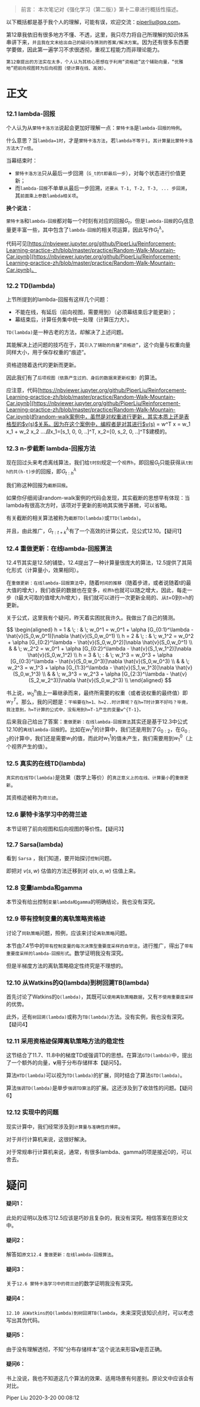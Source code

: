 > 前言： 本次笔记对《强化学习（第二版）》第十二章进行概括性描述。

以下概括都是基于我个人的理解，可能有误，欢迎交流：piperliu@qq.com。

第12章我依旧有很多地方不懂、不透，这里，我只尽力将自己所理解的知识体系串讲下来，`并且我在文末给出自己的疑问与猜测的答案/解决方案`。因为还有很多东西要学要做，因此第一遍学习不求很透彻，重视工程能力而非理论能力。

`第12章提出的方法实在太多，个人认为其核心思想在于利用“资格迹”这个辅助向量，“优雅地”把前向视图转为后向视图（使计算在线、高效）。`

# 正文

### 12.1 lambda-回报

个人认为从`蒙特卡洛方法`说起会更加好理解一点：`蒙特卡洛`是`lambda-回报的特例`。

什么意思？当`lambda=1时`，才是`蒙特卡洛方法`，若`lambda不等于1`，`其计算量比蒙特卡洛方法大了n倍`。

当幕结束时：
- `蒙特卡洛方法`只从最后一步回溯（`G_t的t即最后一步`），对每个状态进行价值更新；
- 而`lambda-回报`不单单从最后一步回溯，`还要从 T-1, T-2, T-3, ... 步回溯`，其`前面乘上参数lambda相关项`。

**换个说法：**

`蒙特卡洛`和`lambda-回报`都对每一个时刻有对应的回报$G_t$，但是`lambda-回报`的$G_t$信息量更丰富一些，其中包含了`lambda-回报`的相关项运算，因此写作$G_t^\lambda$。

代码可见[https://nbviewer.jupyter.org/github/PiperLiu/Reinforcement-Learning-practice-zh/blob/master/practice/Random-Walk-Mountain-Car.ipynb](https://nbviewer.jupyter.org/github/PiperLiu/Reinforcement-Learning-practice-zh/blob/master/practice/Random-Walk-Mountain-Car.ipynb)。

### 12.2 TD(lambda)

上节所提到的lambda-回报有这样几个问题：
- 不能在线，有延后（前向视图，需要用到）（必须幕结束后才能更新）；
- 幕结束后，计算任务集中统一处理（计算压力大）。

`TD(lambda)`是一种古老的方法，却解决了上述问题。

其能解决上述问题的技巧在于，其`引入了辅助的向量“资格迹”`，这个向量与权重向量同样大小，用于保存权重的“痕迹”。

资格迹随着迭代的更新而更新。

因此我们有了`后项视图（依靠产生过的、身后的数据来更新权重）`的算法。

应注意，代码[https://nbviewer.jupyter.org/github/PiperLiu/Reinforcement-Learning-practice-zh/blob/master/practice/Random-Walk-Mountain-Car.ipynb](https://nbviewer.jupyter.org/github/PiperLiu/Reinforcement-Learning-practice-zh/blob/master/practice/Random-Walk-Mountain-Car.ipynb)的random-walk案例中，虽然是对权重进行更新，其实本质上还是表格型的$v(s)$关系。因为在这个案例中，编程者是对其进行$v(s) = w^T x = w_1 x_1 + w_2 x_2 ...$且$x_1=[s_1, 0, 0, ..]^T, x_2=[0, s_2, 0, ..]^T$建模的。

### 12.3 n-步截断 lambda-回报方法

现在回过头来考虑离线算法，我们给`t时刻`规定一个`视界h`，即回报$G_t$只能获得从`t到h的共(h-t)步`的回报，即$G_{t:h}^\lambda$

我们称这种回报为`截断回报`。

如果你仔细阅读random-walk案例的代码会发现，其实截断的思想早有体现：当lambda有很高次方时，该项对于更新的影响其实微乎甚微，可以省略。

有关截断的相关算法被称为`截断TD(lambda)`或`TTD(lambda)`。

并且，由此推广，$G_{t:t+k}^\lambda$有了一个高效的计算公式，见公式12.10。【疑问1】

### 12.4 重做更新：在线lambda-回报算法

12.4节其实是12.5的铺垫，12.4提出了一种计算量很庞大的算法，12.5提供了其简化形式（计算量小，效果相同）。

在`重做更新：在线lambda-回报算法`中，随着`时间的推移`（随着步进，或者说随着t的最大值的增大），我们收获的数据也在变多，`视界h`也就可以随之增大，因此，每走一步（t最大可取的值增大/h增大），我们就可以进行一次更新全局的、从t=0到t=h的更新。

关于公式，这里我有个疑问，昨天着实困扰我许久。我做出了自己的猜测。

$$
\begin{aligned}
h = 1 & \; : & \; w_0^1 = w_0^1 + \alpha [G_{0:1}^\lambda - \hat{v}(S_0,w_0^1)]\nabla \hat{v}(S_0,w_0^1) \\
h = 2 & \; : & \; w_1^2 = w_0^2 + \alpha [G_{0:2}^\lambda - \hat{v}(S_0,w_0^2)]\nabla \hat{v}(S_0,w_0^1) \\
& & \; w_2^2 = w_0^1 + \alpha [G_{0:2}^\lambda - \hat{v}(S_1,w_1^2)]\nabla \hat{v}(S_0,w_1^2) \\
h = 3 & \; : & \; w_1^3 = w_0^3 + \alpha [G_{0:3}^\lambda - \hat{v}(S_0,w_0^3)]\nabla \hat{v}(S_0,w_0^3) \\
& & \; w_2^3 = w_1^3 + \alpha [G_{1:3}^\lambda - \hat{v}(S_1,w_1^3)]\nabla \hat{v}(S_0,w_1^3) \\
& & \; w_3^3 = w_2^3 + \alpha [G_{2:3}^\lambda - \hat{v}(S_2,w_2^3)]\nabla \hat{v}(S_0,w_2^3) \\
\end{aligned}
$$

书上说，$w_0^h$由上一幕继承而来，最终所需要的权重（或者说权重的最终值）即$w_T^T$。那么，我的问题是：`干嘛要在h=1、h=2..时计算呢？在h=T时计算不好吗？毕竟，我注意到，h=T计算的公式中，没有用到h=T-1产生的变量w^{T-1}。`

后来我自己给出了答案：`重做更新：在线lambda-回报算法`其实还是基于12.3中公式12.10的`离线lambda-回报`的。比如在$w_1^2$的计算中，我们还是用到了$G_{0:2}$，在$G_{0:2}$的计算中，我们还是需要$w_1$的值，而此时$w_1^1$的值未产生，我们需要用到$w_1^0$（上个视界产生的值）。

### 12.5 真实的在线TD(lambda)

`真实的在线TD(lambda)`是效果（数学上等价）的`真正意义上的在线、计算量小`的`重做更新`。

其资格迹被称为`荷兰迹`。

### 12.6 蒙特卡洛学习中的荷兰迹

本节证明了前向视图和后向视图的等价性。【疑问3】

### 12.7 Sarsa(lambda)

看到 `Sarsa` ，我们知道，要开始探讨`控制`问题。

即把对 $v(s, w)$ 估值的方法迁移到对 $q(s, a, w)$ 估值上来。

### 12.8 变量lambda和gamma

本节没有给出控制`变量lambda和gamma`的明确结论，我也没有深究。

### 12.9 带有控制变量的离轨策略资格迹

讨论了`同轨策略`问题，照例，应该来讨论`离轨策略`问题。

本节由7.4节中的`带有控制变量的每次决策型重要度采样的自举法`，进行推广，得出了`带有重要度采样的lambda-回报形式`。数学证明我没有深究。

但是半梯度方法的离轨策略稳定性终究是不理想的。

### 12.10 从Watkins的Q(lambda)到树回溯TB(lambda)

首先讨论了Watkins的`Q(lambda)`，其既可以`使用离轨策略数据`，又有`不使用重要度采样`的优势。

此外，还有`树回溯(lambda)`或称为`TB(lambda)`方法。没有实例，我也没有深究。【疑问4】

### 12.11 采用资格迹保障离轨策略方法的稳定性

这节结合了11.7、11.8中的梯度TD或强调TD的思想。在算法`GTD(lambda)`中，提出了一个额外的向量，$\textbf{v}$用于分布存储样本【疑问5】。

算法`HTD(lambda)`可以视为`TD(lambda)`的扩展，同时结合了算法`GTD(lambda)`。

算法`强调TD(lambda)`是单步`强调TD算法`的扩展。这还涉及到了收敛性的问题。【疑问6】


### 12.12 实现中的问题

现实计算中，我们经常涉及到`计算量与准确性的博弈`。

对于并行计算机来说，这很好解决。

对于常规串行计算机来说，通常，有很多lambda、gamma的项是接近0的，可以舍去。

# 疑问

#### 疑问1：

此处的证明以及练习12.5应该是巧妙且复杂的，我没有深究。相信答案在原论文中。

#### 疑问2：

解答如`原文12.4 重做更新：在线lambda-回报算法`。

#### 疑问3：

关于`12.6 蒙特卡洛学习中的荷兰迹`的数学证明我没有深究。

#### 疑问4：

`12.10 从Watkins的Q(lambda)到树回溯TB(lambda`，未来深究该知识点时，可以考虑写出其伪代码。

#### 疑问5：

由于没有理解透彻，不知“分布存储样本”这个说法来形容$\textbf{v}$是否正确。

#### 疑问6：

书上没说，我也不知道这几个算法的效果、适用场景有何差别。原论文中应该会有对比。

Piper Liu
2020-3-20 00:08:12
